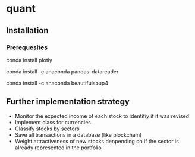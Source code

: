 # quant
## Installation
### Prerequesites

   conda install plotly
   
   conda install -c anaconda pandas-datareader
   
   conda install -c anaconda beautifulsoup4 


## Further implementation strategy

- Monitor the expected income of each stock to identifiy if it was revised
- Implement class for currencies
- Classify stocks by sectors
- Save all transactions in a database (like blockchain)
- Weight attractiveness of new stocks denpending on if the sector is already represented in the portfolio   
